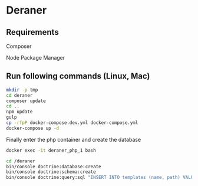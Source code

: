 # Deraner
## Requirements
Composer

Node Package Manager


## Run following commands (Linux, Mac)
```bash
mkdir -p tmp
cd deraner
composer update
cd ..
npm update
gulp
cp -rfpP docker-compose.dev.yml docker-compose.yml
docker-compose up -d
```

Finally enter the php container and create the database 
```bash
docker exec -it deraner_php_1 bash

cd /deraner
bin/console doctrine:database:create
bin/console doctrine:schema:create
bin/console doctrine:query:sql "INSERT INTO templates (name, path) VALUES ('Ulmenstein', '')"
```
